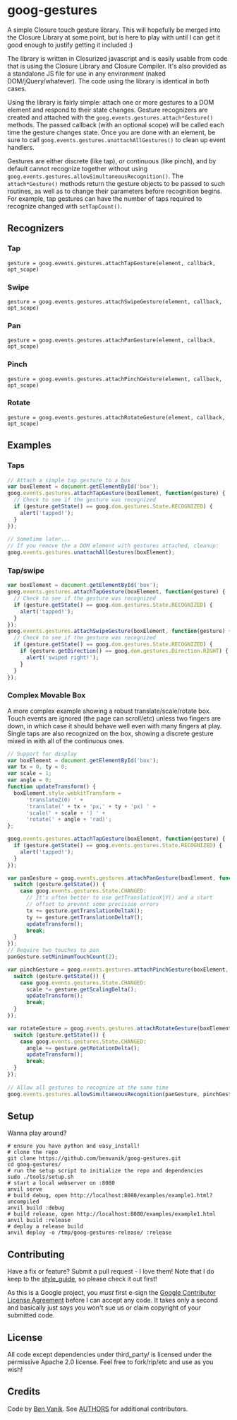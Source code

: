 goog-gestures
=============

A simple Closure touch gesture library. This will hopefully be merged into the
Closure Library at some point, but is here to play with until I can get it good
enough to justify getting it included :)

The library is written in Closurized javascript and is easily usable from code
that is using the Closure Library and Closure Compiler. It's also provided as
a standalone JS file for use in any environment (naked DOM/jQuery/whatever).
The code using the library is identical in both cases.

Using the library is fairly simple: attach one or more gestures to a DOM element
and respond to their state changes. Gesture recognizers are created and attached
with the `goog.events.gestures.attach*Gesture()` methods. The passed callback
(with an optional scope) will be called each time the gesture changes state.
Once you are done with an element, be sure to call `goog.events.gestures.unattachAllGestures()`
to clean up event handlers.

Gestures are either discrete (like tap), or continuous (like pinch), and by
default cannot recognize together without using `goog.events.gestures.allowSimultaneousRecognition()`.
The `attach*Gesture()` methods return the gesture objects to be passed to
such routines, as well as to change their parameters before recognition begins.
For example, tap gestures can have the number of taps required to recognize
changed with `setTapCount()`.

## Recognizers

### Tap

`gesture = goog.events.gestures.attachTapGesture(element, callback, opt_scope)`

### Swipe

`gesture = goog.events.gestures.attachSwipeGesture(element, callback, opt_scope)`

### Pan

`gesture = goog.events.gestures.attachPanGesture(element, callback, opt_scope)`

### Pinch

`gesture = goog.events.gestures.attachPinchGesture(element, callback, opt_scope)`

### Rotate

`gesture = goog.events.gestures.attachRotateGesture(element, callback, opt_scope)`

## Examples

### Taps

```javascript
// Attach a simple tap gesture to a box
var boxElement = document.getElementById('box');
goog.events.gestures.attachTapGesture(boxElement, function(gesture) {
  // Check to see if the gesture was recognized
  if (gesture.getState() == goog.dom.gestures.State.RECOGNIZED) {
    alert('tapped!');
  }
});
    
// Sometime later...
// If you remove the a DOM element with gestures attached, cleanup:
goog.events.gestures.unattachAllGestures(boxElement);
```

### Tap/swipe

```javascript
var boxElement = document.getElementById('box');
goog.events.gestures.attachTapGesture(boxElement, function(gesture) {
  // Check to see if the gesture was recognized
  if (gesture.getState() == goog.dom.gestures.State.RECOGNIZED) {
    alert('tapped!');
  }
});
goog.events.gestures.attachSwipeGesture(boxElement, function(gesture) {
  // Check to see if the gesture was recognized
  if (gesture.getState() == goog.dom.gestures.State.RECOGNIZED) {
    if (gesture.getDirection() == goog.dom.gestures.Direction.RIGHT) {
      alert('swiped right!');
    }
  }
});
```

### Complex Movable Box

A more complex example showing a robust translate/scale/rotate box. Touch events are ignored (the page can
scroll/etc) unless two fingers are down, in which case it should behave well even with many fingers at play.
Single taps are also recognized on the box, showing a discrete gesture mixed in with all of the continuous ones.

```javascript
// Support for display
var boxElement = document.getElementById('box');
var tx = 0, ty = 0;
var scale = 1;
var angle = 0;
function updateTransform() {
  boxElement.style.webkitTransform =
      'translateZ(0) ' +
      'translate(' + tx + 'px,' + ty + 'px) ' +
      'scale(' + scale + ') ' +
      'rotate(' + angle + 'rad)';
};

goog.events.gestures.attachTapGesture(boxElement, function(gesture) {
  if (gesture.getState() == goog.events.gestures.State.RECOGNIZED) {
    alert('tapped!');
  }
});

var panGesture = goog.events.gestures.attachPanGesture(boxElement, function(gesture) {
  switch (gesture.getState()) {
    case goog.events.gestures.State.CHANGED:
      // It's often better to use getTranslationX|Y() and a start
      // offset to prevent some precision errors
      tx += gesture.getTranslationDeltaX();
      ty += gesture.getTranslationDeltaY();
      updateTransform();
      break;
  }
});
// Require two touches to pan
panGesture.setMinimumTouchCount(2);

var pinchGesture = goog.events.gestures.attachPinchGesture(boxElement, function(gesture) {
  switch (gesture.getState()) {
    case goog.events.gestures.State.CHANGED:
      scale *= gesture.getScalingDelta();
      updateTransform();
      break;
  }
});

var rotateGesture = goog.events.gestures.attachRotateGesture(boxElement, function(gesture) {
  switch (gesture.getState()) {
    case goog.events.gestures.State.CHANGED:
      angle += gesture.getRotationDelta();
      updateTransform();
      break;
  }
});
    
// Allow all gestures to recognize at the same time
goog.events.gestures.allowSimultaneousRecognition(panGesture, pinchGesture, rotateGesture);
```

## Setup

Wanna play around?

```
# ensure you have python and easy_install!
# clone the repo
git clone https://github.com/benvanik/goog-gestures.git
cd goog-gestures/
# run the setup script to initialize the repo and dependencies
sudo ./tools/setup.sh
# start a local webserver on :8080
anvil serve
# build debug, open http://localhost:8080/examples/example1.html?uncompiled
anvil build :debug
# build release, open http://localhost:8080/examples/example1.html
anvil build :release
# deploy a release build
anvil deploy -o /tmp/goog-gestures-release/ :release
```

## Contributing

Have a fix or feature? Submit a pull request - I love them!
Note that I do keep to the [style_guide](https://github.com/benvanik/games-framework/blob/master/docs/style_guide.md),
so please check it out first!

As this is a Google project, you *must* first e-sign the
[Google Contributor License Agreement](http://code.google.com/legal/individual-cla-v1.0.html) before I can accept any
code. It takes only a second and basically just says you won't sue us or claim copyright of your submitted code.

## License

All code except dependencies under third_party/ is licensed under the permissive Apache 2.0 license.
Feel free to fork/rip/etc and use as you wish!

## Credits

Code by [Ben Vanik](http://noxa.org). See [AUTHORS](https://github.com/benvanik/goog-gestures/blob/master/AUTHORS) for additional contributors.
